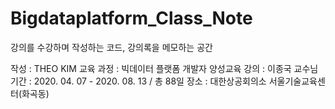 # Bigdataplatform_Class_Note
강의를 수강하며 작성하는 코드, 강의록을 메모하는 공간

작성 : THEO KIM
교육 과정 : 빅데이터 플랫폼 개발자 양성교육
강의 : 이종국 교수님
기간 : 2020. 04. 07 - 2020. 08. 13 / 총 88일
장소 : 대한상공회의소 서울기술교육센터(화곡동)


